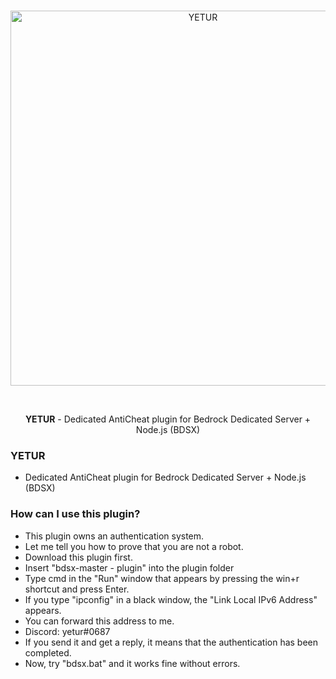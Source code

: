<div align="center">
  <br/>
    <p>
      <a href="http://discord.bdsxplugin.kro.kr"><img src="https://cdn.discordapp.com/attachments/1097498027922559037/1102550060849434716/87_20230501195957.png" width="600" alt="YETUR"/></a>
    </p>
  <br/>
  <p>
    <b>YETUR</b> - Dedicated AntiCheat plugin for Bedrock Dedicated Server + Node.js (BDSX)
  </p>
</div>

### YETUR
- Dedicated AntiCheat plugin for Bedrock Dedicated Server + Node.js (BDSX)

### How can I use this plugin?
- This plugin owns an authentication system.
- Let me tell you how to prove that you are not a robot.
- Download this plugin first.
- Insert "bdsx-master - plugin" into the plugin folder
- Type cmd in the "Run" window that appears by pressing the win+r shortcut and press Enter.
- If you type "ipconfig" in a black window, the "Link Local IPv6 Address" appears.
- You can forward this address to me.
- Discord: yetur#0687
- If you send it and get a reply, it means that the authentication has been completed.
- Now, try "bdsx.bat" and it works fine without errors.
